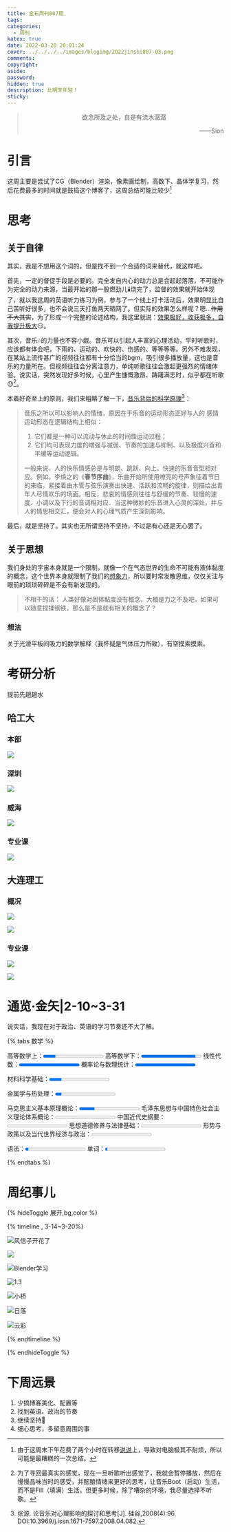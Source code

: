```yaml
---
title: 金石周刊007期
tags:
categories:
  - 周刊
katex: true
date: 2022-03-20 20:01:24
cover: ../../../../images/blogimg/2022jinshi007-03.png
comments:
copyright:
aside:
password:
hidden: true
description: 比明天年轻！
sticky:
---
```


> <center>欲念所及之处，自是有流水潺潺</center>
> <p align="right">——Sion</p>

# 引言

这周主要是尝试了CG（Blender）渲染，像素画绘制，高数下、晶体学复习，然后花费最多的时间就是鼓捣这个博客了，这周总结可能比较少[^1]

# 思考

## 关于自律

其实，我是不想用这个词的，但是找不到一个合适的词来替代，就这样吧。

首先，一定的督促手段是必要的。完全发自内心的动力总是会起起落落，不可能作为完全的动力来源，当最开始的那一股燃劲儿🕯️烧完了，监督的效果就开始体现了，就以我这周的英语听力练习为例，参与了一个线上打卡活动后，效果明显比自己苦听好很多，也不会说三天打鱼两天晒网了。但实际的效果怎么样呢？嗯…~~作用不大其实~~，为了形成一个完整的论述结构，我这里就说：<u>效果极好，收获极多，自我提升极大</u>😏。

其次，音乐🎶的力量也不容小觑。音乐可以引起人丰富的心理活动，平时听歌时，应该都有体会吧，下雨的、运动的、欢快的、伤感的、等等等等。另外不难发现，在某站上流传甚广的视频往往都有十分恰当的bgm，吸引很多播放量，这也是音乐的力量所在。但视频往往会分离注意力，单纯听歌往往会激起更强烈的情绪体验。说实话，突然发现好多时候，心里产生慷慨激昂、踌躇满志时，似乎都在听歌😓[^2]。

本着好奇至上的原则，我们来粗略了解一下，<u>音乐背后的科学原理</u>[^3]：

> 音乐之所以可以影响人的情绪，原因在于乐音的运动形态正好与人的
> 感情运动形态在逻辑结构上相似： 
>
> 1. 它们都是一种可以流动与休止的时间性运动过程；
> 2. 它们均可表现力度的增强与减弱、节奏的加速与抑制、以及极度兴奋和平缓等运动逻辑。
> 
>  一般来说．人的快乐情感总是与明朗、跳跃、向上、快速的乐音音型相对应。例如，李焕之的《**春节序曲**》，乐曲开始所使用嘹亮的号声象征着节日的来临，紧接着由木管与弦乐演奏出快速、活跃和流畅的旋律，则描绘出青年人尽情欢乐的场面。相反，悲哀的情感则往往与舒缓的节奏、较慢的速度、小调以及下行的音调相对应．当这种微妙的乐音进入心灵的深处，并与人的情思相交汇，便会对人的心理气质产生深刻影响。

最后，就是坚持了。其实也无所谓坚持不坚持，不过是有心还是无心罢了。

## 关于思想

我们身处的宇宙本身就是一个限制，就像一个在气态世界的生命不可能有液体黏度的概念，这个世界本身就限制了我们的<u>想象力</u>，所以要时常发散思维，仅仅关注与眼前的琐琐碎碎是不会有新发现的。

> 不相干的话： 人类好像对固体黏度没有概念，大概是力之不及吧，如果可以随意捏揉钢铁，那么是不是就有相关的概念了？

### 想法

关于光滑平板间吸力的数学解释（我怀疑是气体压力所致），有空摸索摸索。

# 考研分析

提前先趟趟水

## 哈工大

### 本部

![](../../../../images/blogimg/2022image-20220320201046710.png)

### 深圳

![](../../../../images/blogimg/2022image-20220320201046710.png)

### 威海

![](../../../../images/blogimg/2022image-20220320201317687.png)

### 专业课

![](../../../../images/blogimg/2022image-20220320201317687.png)



## 大连理工

###  概况

![](../../../../images/blogimg/2022image-20220320202500976.png)

![](../../../../images/blogimg/2022image-20220320202609592.png)

### 专业课

![](../../../../images/blogimg/2022image-20220320202737300.png)

![](C:/Users/agape/AppData/Roaming/Typora/typora-user-images/image-20220320202810773.png)



# 通览·金矢|2-10~3-31

说实话，我现在对于政治、英语的学习节奏还不大了解。

{% tabs 数学 %}
<!-- tab 数学 -->

高等数学上：<progress max="100" value="20" id="progress"></progress>
高等数学下：<progress max="100" value="90" id="progress"></progress>
线性代数：<progress max="100" value="100" id="progress"></progress>
概率论与数理统计：<progress max="100" value="100" id="progress"></progress>

<!-- endtab -->

<!-- tab 专业课 -->

材料科学基础：<progress max="100" value="20" id="progress"></progress>

金属学与热处理：<progress max="100" value="10" id="progress"></progress>

<!-- endtab -->

<!-- tab 政治 -->

马克思主义基本原理概论：<progress max="100" value="25" id="progress"></progress>
毛泽东思想与中国特色社会主义理论体系概论：<progress max="100" value="0" id="progress"></progress>
中国近代史纲要：<progress max="100" value="0" id="progress"></progress>
思想道德修养与法律基础：<progress max="100" value="0" id="progress"></progress>
形势与政策以及当代世界经济与政治：<progress max="100" value="0" id="progress"></progress>

<!-- endtab -->

<!-- tab 英语 -->

语法：<progress max="100" value="5" id="progress"></progress>
单词：<progress max="100" value="4" id="progress"></progress>

<!-- endtab -->
{% endtabs %}

# 周纪事儿

{% hideToggle 展开,bg,color %}

{% timeline ,  3-14~3-20%}

<!-- timeline 周一 -->

![风信子开花了](https://cdn5.telegram-cdn.org/file/ugtkPbFZ8WLIHKZMe4kwClEv1bC0pA-qZZhZdhTgSHMGyQW1E5NLwmqrH_sTAoQxVr23Z1S6R0bNwT59v-BcJPJVke9T0OlxY4A6HkiZ0haiCDVLRgSy_4ZZetgCDsiUnnkexFicYOgsfsFFx08l2ODSNLJ-_F6a7UnK7RM5StFcEHJ-ehSc4u5tLj130qw-492rdmBfyCqWtEXZqnmrIBD5gOgtqPNrPhBtHEuC1WZoFsb7P0PjCFAc91FMDrSdeX0pVb5JvpF-mBa4qxWo81F0E9lrl89hCCxfUQqZEKxCuXG9AYFbZNiQEXfxGSSHdALk5BNfKzWyANmp19VNVg.jpg)

<!-- endtimeline -->
<!-- timeline 周二 -->

![](https://cdn5.telegram-cdn.org/file/MA8klN0ljoG2NNGOsSN0BGHklNdsVsYgRxxT83rBttrs-J2Q2YpunxtQQeaM-ls4yRUpyNLhjEMpDo8NRhhz6AESJw0XujeoqTsGSN7mx0GtU_JndvcxZGt-U0xhy1JR386UGyEBfg29Sw-Itb4IBhM6eKU9YHgOswovH5AUF3cx_kyaO8kiigrwrQ7mJd0GHXnuT-ogL2-hNZ78pvploEto2PV2YEQDy2EnMPoMHRp8R66ljAgmXYHrOQY6hIW03lCAVYk8nUUyylweP3ah26pMO_yQbZ-98VPxdncnvQ0F5tgzH5BIwa8v8wviJBEAgcqIe-GxYeOvmJEkh6q32w.jpg)

<!-- endtimeline -->

<!-- timeline 周三 -->

![Blender学习](https://cdn5.telegram-cdn.org/file/n7SkDVvLYqNllJIJAzqamOa91tyK8ZzbMs9oM8hgFRhBt_uMG98efKmEbM9rdDpBXppERLSSgUK-UNlYGWsEFJA92II3fPgMth_5cMbIxSpftipVxTHPMjGFzCjO3dPYN9s5WhpC4_FeD8v264cztS_qJHu4pOzZ1IM4nY-2r6O1Vigvbnzi_WCmYPIYXVR6AP0iZGUGucmGpFepo6Z81UUG9JPNJ3uy6QVOeBsAEHHtIWkFrBCD5gcrkvkZaXCHIG5BzhfXFepR8NvRd-l7auhd0EtdEdBaQo8QSm_n_3mTopOI9IskZwVDE4Y6_CIHvL_TVywepiYb_ySDV0-A4A.jpg)

<!-- endtimeline -->

<!-- timeline 周四 -->

![1.3](https://cdn5.telegram-cdn.org/file/ibN4q4wyJRGRIGB2X4AcaMGLm2o-LmapW-Jyl-6kbSEmUN-hhNxjD4HxHxkMqnFgcv_tsMjckyZUhZNe3bPSwZY3UCy9IwThTy4RX_ISjA3bS7K8LFfP_3HX8JWIgLoHDxgsGNBl2tk_ls4nRws5ErIy1bx_qSeSQ5BtBD8Me4koK8LpC219KGu1NmNHNrzhdVLse5dJHTT6XirTqXNm8MY_xj84cX01DODoAlSV-FnIHXjeXByqzwYynztQ4MqE0hC_BNyrGDS4VVytQ01iRiHLy8d3kdO409B28Ihj0ZBeW0kvNnuTmR6EQSyLAH9k3zfPl_9JZGWralsCd5jiDA.jpg)

<!-- endtimeline -->

<!-- timeline 周五 -->

![小桥](https://cdn5.telegram-cdn.org/file/Cag9JisWdmPWOgNpuXg-HoIj-8y4-B4LBzVU3ZlCI6H1rqnRh_W6O2pVkmgG3bnSp2MO5yzagjbOtJfsEoC7BFlIskh96kA4KRhRs4ze0k0vuWhrglJts71QkUU-xHUlHVvE1Dc0nCxwBQT8ZG5e83_rYa9SRALXkO0k-Ua7VtxiODMWRLcB14NpEROjF0zMnHMyicLVHE_MCnwVFnHdXJ4DWkBx6KahePS9E7BKvE8JEQm4cn9rfimTFaGNjtlXoy3ltyIlihq0cZSNw_XiuSoxOexOU1E6fm1YZDZp2406qFy3pf-i8EoO87fIwzbBHCZOP8teLL-Xakmh1KXJiA.jpg)

<!-- endtimeline -->

<!-- timeline 周六 -->

![日落](https://cdn5.telegram-cdn.org/file/fU7X6A3C4eHWNVim1WkpcSMIZoEd_nV68RtDoxpOHvIxkwCbGo3OZQpipvh_3r7Mi5pnWpVzL0_B1G-4YdAjF1gEHItZELLXU8tIvq1xG8UJ-uPKU4VKg22MM5Liya64Dx9UPpAvtFvDrJ2NV6Jl9nd-2q3Db87JtTt_Vh1th8IqGYXe9-Idgu8NHvGm-Ep2emxKTdiBEDmrgFoRWGhZpyE6IZRdjHF13MDoKLNyGjkD-CqmQTlazR0Wi_nuI_hve4dSg_VMc7G8u8PFEbeeIqw1WCyJytPcBKItbx44WUk-HG8gADXH1zaCv9v43PmuoOTlLGYlQtT-u5M0bjgpQg.jpg)

<!-- endtimeline -->

<!-- timeline 周日 -->

![云彩](https://cdn5.telegram-cdn.org/file/Z1Rz8z1GHjjkjEjuPsKy36S_h6Q1l9lemO30G7xOuwViT6Q1VZAXUrOH0PT80D-siKMl3eCRQO2_DmE_sG92oSDUCWUEmQTsneWcKsR-kOJEr5klzULt9I40oRt7O02-1f5wllaqlfoslmLK2u_5t-b78pWLOZQWTVnUO4MnCfP3aVvVwayBxPgCubiCTHBNioqJ85VVx4ruppqrLf-jJHXVoKfONyWBICM7Sus9qS0MxWytvGb6hnmlZjl7rm4DHKxYjxBJV9Lgy192AYOJcN9NaMg8p-rBZY2Q8M8DlSZS_BZR54jt587_KQSBvm34eI3OWv5ylDaJwwmNGiNCiw.jpg)

<!-- endtimeline -->

{% endtimeline %}

{% endhideToggle %}

# 下周远景

1. 少搞博客美化、配置等
2. 找到英语、政治的节奏
3. 继续坚持🏃‍
4. 细心思考，多留意周围的事



[^1]:由于这周末下午花费了两个小时在转移[说说](https://www.si-on.top/shuoshuo)上，导致对电脑极其不耐烦，所以可能是最糟糕的一次总结。
[^2]:为了寻回最真实的感觉，现在一旦听歌听出感觉了，我就会暂停播放，然后在慢慢品味当时的感受，并酝酿情绪来更好的思考，让音乐Boot（启动）生活，而不是Fill（填满）生活。但更多时候，除了嘈杂的环境，我尽量选择不听歌。
[^3]:张源. 论音乐对心理影响的探讨和思考[J]. 硅谷,2008(4):96. DOI:10.3969/j.issn.1671-7597.2008.04.082.
